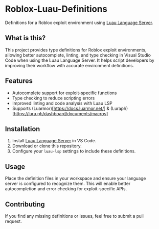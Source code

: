 # Roblox-Luau-Definitions

Definitions for a Roblox exploit environment using [Luau Language Server](https://marketplace.visualstudio.com/items?itemName=JohnnyMorganz.luau-lsp).

## What is this?

This project provides type definitions for Roblox exploit environments, allowing better autocomplete, linting, and type checking in Visual Studio Code when using the Luau Language Server. It helps script developers by improving their workflow with accurate environment definitions.

## Features

- Autocomplete support for exploit-specific functions
- Type checking to reduce scripting errors
- Improved linting and code analysis with Luau LSP
- Supports (Luarmor)[https://docs.luarmor.net/] & (Luraph)[https://lura.ph/dashboard/documents/macros]

## Installation

1. Install [Luau Language Server](https://marketplace.visualstudio.com/items?itemName=JohnnyMorganz.luau-lsp) in VS Code.
2. Download or clone this repository.
3. Configure your `luau-lsp` settings to include these definitions.

## Usage

Place the definition files in your workspace and ensure your language server is configured to recognize them. This will enable better autocompletion and error checking for exploit-specific APIs.

## Contributing
If you find any missing definitions or issues, feel free to submit a pull request.
